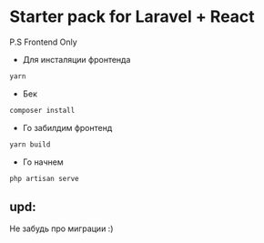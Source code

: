 # Starter pack for Laravel + React

P.S Frontend Only

- Для инсталяции фронтенда

```bash
yarn
```

- Бек

```bash
composer install
```

- Го забилдим фронтенд

```bash
yarn build
```

- Го начнем

```bash
php artisan serve
```

## upd:
Не забудь про миграции :)
